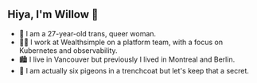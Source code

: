  ## Hiya, I'm Willow 👋

- 🎀 I am a 27-year-old trans, queer woman.
- 👩‍💻 I work at Wealthsimple on a platform team, with a focus on Kubernetes and observability.
- 🏙️ I live in Vancouver but previously I lived in Montreal and Berlin.
- 🧥 I am actually six pigeons in a trenchcoat but let's keep that a secret.


